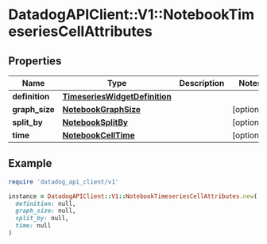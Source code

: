 # DatadogAPIClient::V1::NotebookTimeseriesCellAttributes

## Properties

| Name           | Type                                                            | Description | Notes      |
| -------------- | --------------------------------------------------------------- | ----------- | ---------- |
| **definition** | [**TimeseriesWidgetDefinition**](TimeseriesWidgetDefinition.md) |             |            |
| **graph_size** | [**NotebookGraphSize**](NotebookGraphSize.md)                   |             | [optional] |
| **split_by**   | [**NotebookSplitBy**](NotebookSplitBy.md)                       |             | [optional] |
| **time**       | [**NotebookCellTime**](NotebookCellTime.md)                     |             | [optional] |

## Example

```ruby
require 'datadog_api_client/v1'

instance = DatadogAPIClient::V1::NotebookTimeseriesCellAttributes.new(
  definition: null,
  graph_size: null,
  split_by: null,
  time: null
)
```
